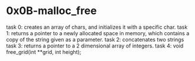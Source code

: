 # 0x0B-malloc_free

task 0: creates an array of chars, and initializes it with a specific char.
task 1: returns a pointer to a newly allocated space in memory, which contains a copy of the string given as a parameter.
task 2: concatenates two strings
task 3: returns a pointer to a 2 dimensional array of integers.
task 4: void free_grid(int **grid, int height);

